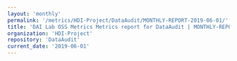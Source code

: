 ```yaml
---
layout: 'monthly'
permalink: '/metrics/HDI-Project/DataAudit/MONTHLY-REPORT-2019-06-01/'
title: 'DAI Lab OSS Metrics Metrics report for DataAudit | MONTHLY-REPORT-2019-06-01'
organization: 'HDI-Project'
repository: 'DataAudit'
current_date: '2019-06-01'
---
```

